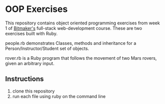 # OOP Exercises

This repository contains object oriented programming exercises from week 1 of
[Bitmaker's](https://www.bitmaker.co) full-stack web-development course. These
are two exercises built with Ruby.

people.rb demonstrates Classes, methods and inheritance for a Person/Instructor/Student
set of objects.

rover.rb is a Ruby program that follows the movement of two Mars rovers, given an
arbitrary input.

## Instructions

1. clone this repository
2. run each file using ruby on the command line
